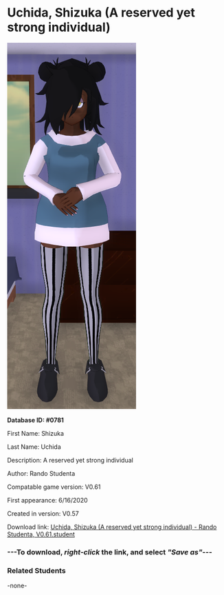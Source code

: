 # Uchida, Shizuka (A reserved yet strong individual)

<img src="../../Files/Images/Uchida, Shizuka (A reserved yet strong individual).png" title="Uchida, Shizuka (A reserved yet strong individual) - Rando Studenta, V0.61">

**Database ID: #0781**

First Name: Shizuka

Last Name: Uchida

Description: A reserved yet strong individual

Author: Rando Studenta

Compatable game version: V0.61

First appearance: 6/16/2020

Created in version: V0.57

Download link: <a href="https://raw.githubusercontent.com/Arbiter1223/Daigaku-Gurashi-Custom-Students/master/Files/Student%20Files/Uchida%2C%20Shizuka%20(A%20reserved%20yet%20strong%20individual)%20-%20Rando%20Studenta%2C%20V0.61.student">Uchida, Shizuka (A reserved yet strong individual) - Rando Studenta, V0.61.student</a>

### ---**To download, _right-click_ the link, and select _"Save as"_**---

### Related Students

-none-
